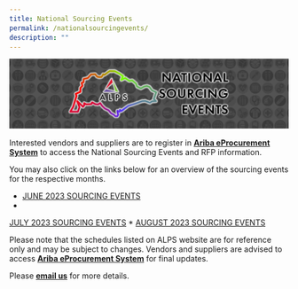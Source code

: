 ```yaml
---
title: National Sourcing Events
permalink: /nationalsourcingevents/
description: ""
---
```

![](/images/NATIONAL%20SOURCING%20EVENTS/national%20sourcing%20events.jpeg)


Interested vendors and suppliers are to register in [**Ariba eProcurement System**](https://www.ariba.com/) to access the National Sourcing Events and RFP information.  

You may also click on the links below for an overview of the sourcing events for the respective months.

* [JUNE 2023 SOURCING EVENTS](/files/SOURCING%20EVENTS/june%202023.pdf)
* 
[JULY 2023 SOURCING EVENTS](/files/SOURCING%20EVENTS/july%202023.pdf)
* 
[AUGUST 2023 SOURCING EVENTS](/files/SOURCING%20EVENTS/aug%202023.pdf)


Please note that the schedules listed on ALPS website are for reference only and may be subject to changes. Vendors and suppliers are advised to access [**Ariba eProcurement System**](https://www.ariba.com/) for final updates.

Please [**email us**](mailto:alps_operations@alpshealthcare.com.sg) for more details.